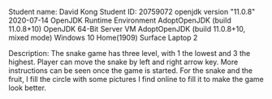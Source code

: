 Student name: David Kong
Student ID: 20759072
openjdk version "11.0.8" 2020-07-14
OpenJDK Runtime Environment AdoptOpenJDK (build 11.0.8+10)
OpenJDK 64-Bit Server VM AdoptOpenJDK (build 11.0.8+10, mixed mode)
Windows 10 Home(1909) Surface Laptop 2

Description:
The snake game has three level, with 1 the lowest and 3 the highest. Player can move the snake by left and right arrow key.
More instructions can be seen once the game is started.
For the snake and the fruit, I fill the circle with some pictures I find online to fill it to make the game look better.